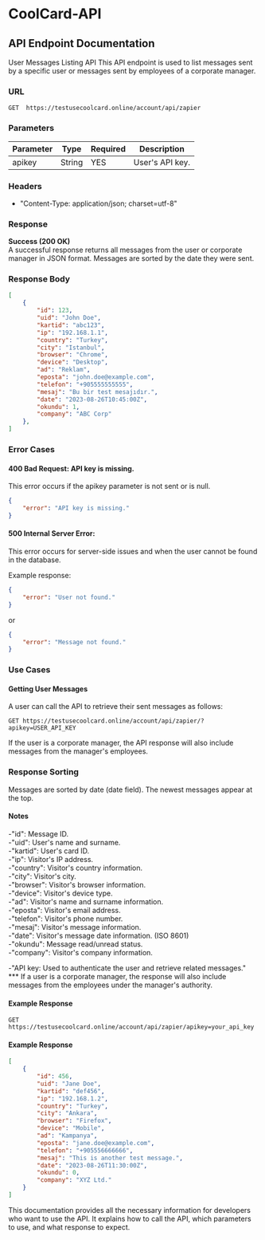 # CoolCard-API

## API Endpoint Documentation
User Messages Listing API
This API endpoint is used to list messages sent by a specific user or messages sent by employees of a corporate manager.

### URL
````http
GET  https://testusecoolcard.online/account/api/zapier
````
### Parameters

| Parameter | Type    | Required | Description                       |
|-----------|---------|----------|-----------------------------------|
| apikey    | String  | YES      | User's API key.                   |

### Headers
- "Content-Type: application/json; charset=utf-8"      
### Response
__Success (200 OK)__   
A successful response returns all messages from the user or corporate manager in JSON format. Messages are sorted by the date they were sent.

### Response Body
````json
[
    {
        "id": 123,
        "uid": "John Doe",
        "kartid": "abc123",
        "ip": "192.168.1.1",
        "country": "Turkey",
        "city": "Istanbul",
        "browser": "Chrome",
        "device": "Desktop",
        "ad": "Reklam",
        "eposta": "john.doe@example.com",
        "telefon": "+905555555555",
        "mesaj": "Bu bir test mesajıdır.",
        "date": "2023-08-26T10:45:00Z",
        "okundu": 1,
        "company": "ABC Corp"
    },
]
````
### Error Cases  
#### 400 Bad Request: API key is missing.

This error occurs if the apikey parameter is not sent or is null.

````json
{
    "error": "API key is missing."
}
````
#### 500 Internal Server Error:   
This error occurs for server-side issues and when the user cannot be found in the database.  

Example response:

````json
{
    "error": "User not found."
}
````
or

````json
{
    "error": "Message not found."
}
````

### Use Cases
#### Getting User Messages
A user can call the API to retrieve their sent messages as follows:  

````http
GET https://testusecoolcard.online/account/api/zapier/?apikey=USER_API_KEY
````

If the user is a corporate manager, the API response will also include messages from the manager's employees.

### Response Sorting
Messages are sorted by date (date field). The newest messages appear at the top.  

#### Notes
-"id": Message ID.  
-"uid": User's name and surname.  
-"kartid": User's card ID.   
-"ip": Visitor's IP address.  
-"country": Visitor's country information.  
-"city": Visitor's city.  
-"browser": Visitor's browser information.  
-"device": Visitor's device type.  
-"ad": Visitor's name and surname information.  
-"eposta": Visitor's email address.  
-"telefon": Visitor's phone number.  
-"mesaj": Visitor's message information.  
-"date": Visitor's message date information. (ISO 8601)  
-"okundu": Message read/unread status.  
-"company": Visitor's company information.   

-"API key: Used to authenticate the user and retrieve related messages."  
*** If a user is a corporate manager, the response will also include messages from the employees under the manager's authority.

#### Example Response
````http
GET https://testusecoolcard.online/account/api/zapier/apikey=your_api_key
````
#### Example Response
````json
[
    {
        "id": 456,
        "uid": "Jane Doe",
        "kartid": "def456",
        "ip": "192.168.1.2",
        "country": "Turkey",
        "city": "Ankara",
        "browser": "Firefox",
        "device": "Mobile",
        "ad": "Kampanya",
        "eposta": "jane.doe@example.com",
        "telefon": "+905556666666",
        "mesaj": "This is another test message.",
        "date": "2023-08-26T11:30:00Z",
        "okundu": 0,
        "company": "XYZ Ltd."
    }
]
````
This documentation provides all the necessary information for developers who want to use the API. It explains how to call the API, which parameters to use, and what response to expect.
